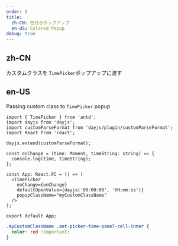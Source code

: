 ```yaml
---
order: 9
title:
  zh-CN: 色付きポップアップ
  en-US: Colored Popup
debug: true
---
```


## zh-CN

カスタムクラスを `TimePicker`ポップアップに渡す

## en-US

Passing custom class to `TimePicker` popup

```tsx
import { TimePicker } from 'antd';
import dayjs from 'dayjs';
import customParseFormat from 'dayjs/plugin/customParseFormat';
import React from 'react';

dayjs.extend(customParseFormat);

const onChange = (time: Moment, timeString: string) => {
  console.log(time, timeString);
};

const App: React.FC = () => (
  <TimePicker
    onChange={onChange}
    defaultOpenValue={dayjs('00:00:00', 'HH:mm:ss')}
    popupClassName="myCustomClassName"
  />
);

export default App;
```

```css
.myCustomClassName .ant-picker-time-panel-cell-inner {
  color: red !important;
}
```
